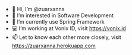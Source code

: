 - 👋 Hi, I’m @zuarxanna
- 👀 I’m interested in Software Development
- 🌱 I’m currently use Spring Framework
- 💻 I’m working at Vonix ID, visit https://vonix.id
- 📫 Let to know each other more closely, visit https://zuarxanna.herokuapp.com
